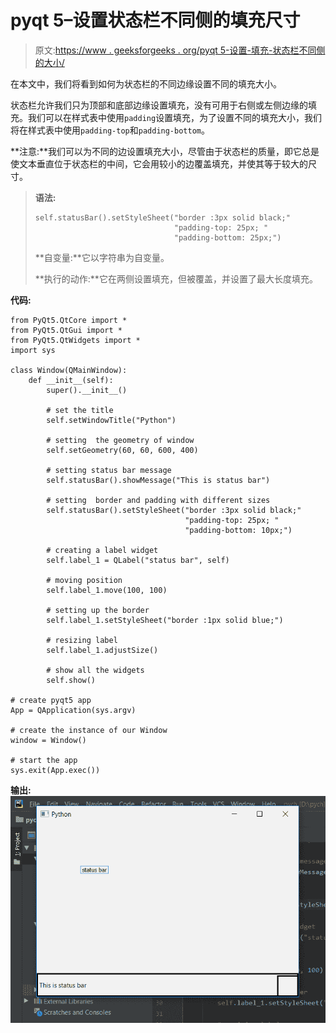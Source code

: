 # pyqt 5–设置状态栏不同侧的填充尺寸

> 原文:[https://www . geeksforgeeks . org/pyqt 5-设置-填充-状态栏不同侧的大小/](https://www.geeksforgeeks.org/pyqt5-setting-padding-size-at-different-sides-of-status-bar/)

在本文中，我们将看到如何为状态栏的不同边缘设置不同的填充大小。

状态栏允许我们只为顶部和底部边缘设置填充，没有可用于右侧或左侧边缘的填充。我们可以在样式表中使用`padding`设置填充，为了设置不同的填充大小，我们将在样式表中使用`padding-top`和`padding-bottom`。

**注意:**我们可以为不同的边设置填充大小，尽管由于状态栏的质量，即它总是使文本垂直位于状态栏的中间，它会用较小的边覆盖填充，并使其等于较大的尺寸。

> **语法:**
> 
> ```
> self.statusBar().setStyleSheet("border :3px solid black;"
>                                "padding-top: 25px; "
>                                "padding-bottom: 25px;")
> 
> ```
> 
> **自变量:**它以字符串为自变量。
> 
> **执行的动作:**它在两侧设置填充，但被覆盖，并设置了最大长度填充。

**代码:**

```
from PyQt5.QtCore import * 
from PyQt5.QtGui import * 
from PyQt5.QtWidgets import * 
import sys

class Window(QMainWindow):
    def __init__(self):
        super().__init__()

        # set the title
        self.setWindowTitle("Python")

        # setting  the geometry of window
        self.setGeometry(60, 60, 600, 400)

        # setting status bar message
        self.statusBar().showMessage("This is status bar")

        # setting  border and padding with different sizes
        self.statusBar().setStyleSheet("border :3px solid black;"
                                       "padding-top: 25px; "
                                       "padding-bottom: 10px;")

        # creating a label widget
        self.label_1 = QLabel("status bar", self)

        # moving position
        self.label_1.move(100, 100)

        # setting up the border
        self.label_1.setStyleSheet("border :1px solid blue;")

        # resizing label
        self.label_1.adjustSize()

        # show all the widgets
        self.show()

# create pyqt5 app
App = QApplication(sys.argv)

# create the instance of our Window
window = Window()

# start the app
sys.exit(App.exec())
```

**输出:**
![](img/1921fe8bac210d23a6b8fff823aa95b4.png)